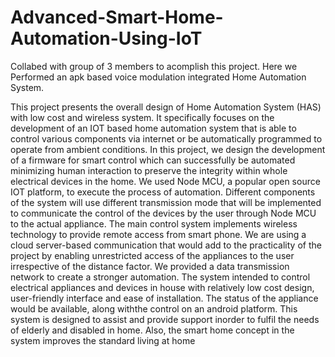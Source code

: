 # Advanced-Smart-Home-Automation-Using-IoT
Collabed with group of 3 members to acomplish this project. Here we Performed an apk based voice modulation integrated Home Automation System.

This project presents the overall design of Home Automation System (HAS) with low cost 
and wireless system. It specifically focuses on the development of an IOT based home 
automation system that is able to control various components via internet or be 
automatically programmed to operate from ambient conditions. In this project, we design 
the development of a firmware for smart control which can successfully be automated 
minimizing human interaction to preserve the integrity within whole electrical devices in the 
home. We used Node MCU, a popular open source IOT platform, to execute the process of 
automation. Different components of the system will use different transmission mode that 
will be implemented to communicate the control of the devices by the user through Node 
MCU to the actual appliance. The main control system implements wireless technology to 
provide remote access from smart phone. We are using a cloud server-based
communication that would add to the practicality of the project by enabling unrestricted 
access of the appliances to the user irrespective of the distance factor. We provided a data 
transmission network to create a stronger automation. The system intended to control 
electrical appliances and devices in house with relatively low cost design, user-friendly 
interface and ease of installation. The status of the appliance would be available, along 
withthe control on an android platform. This system is designed to assist and provide 
support inorder to fulfil the needs of elderly and disabled in home. Also, the smart home 
concept in the system improves the standard living at home
